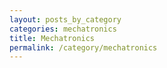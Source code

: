 ```yaml
---
layout: posts_by_category
categories: mechatronics
title: Mechatronics
permalink: /category/mechatronics
---
```

